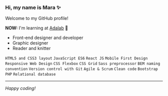 ### Hi, my name is Mara ✨

Welcome to my GitHub profile!

**NOW:** I'm learning at [Adalab](https://adalab.es/) 💜

- Front-end designer and developer
- Graphic designer
- Reader and knitter

`HTML5 and CSS3 layout` `JavaScript ES6` `React JS`
`Mobile First Design` `Responsive Web Design`
`CSS Flexbox` `CSS Grid` `Sass preprocessor` `BEM naming convention`
`Version control with Git` `Agile & Scrum` `Clean code`
`Bootstrap` `PHP` `Relational database`

---

_Happy coding!_
